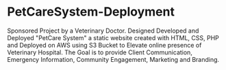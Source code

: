 # PetCareSystem-Deployment
Sponsored Project by a Veterinary Doctor. Designed Developed and Deployed "PetCare System" a static website created with HTML, CSS, PHP and Deployed on AWS using S3 Bucket to Elevate online presence of Veterinary Hospital. The Goal is to provide Client Communication, Emergency Information, Community Engagement, Marketing and Branding.
